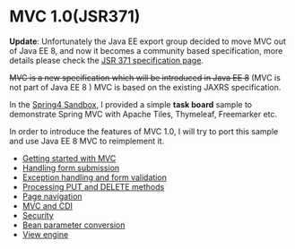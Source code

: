 # MVC 1.0(JSR371)

**Update**: Unfortunately the Java EE export group decided to move MVC out of Java EE 8, and now it becomes a community based specification, more details please check the [JSR 371 specification page](https://jcp.org/en/jsr/detail?id=371).

~~MVC is a new specification which will be introduced in Java EE 8~~ (MVC is not part of Java EE 8 ) MVC is based on the existing JAXRS specification.

In the [Spring4 Sandbox](https://github.com/hantsy/spring4-sandbox/), I provided a simple **task board** sample to demonstrate Spring MVC with Apache Tiles, Thymeleaf, Freemarker etc.

In order to introduce the features of MVC 1.0, I will try to port this sample and use Java EE 8 MVC to reimplement it.

* [Getting started with MVC](mvc-getting-start)
* [Handling form submission](mvc-handle-form)
* [Exception handling and form validation](mvc-validation)
* [Processing PUT and DELETE methods](mvc-hidden-method)
* [Page navigation](mvc-page-nav)
* [MVC and CDI](mvc-cdi)
* [Security](mvc-security)
* [Bean parameter conversion](mvc-bean-conversion)
* [View engine](mvc-view-engine)